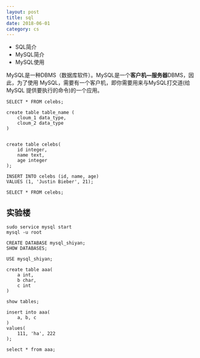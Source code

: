 ```yaml
---
layout: post
title: sql
date: 2018-06-01
category: cs
---
```


* SQL简介
* MySQL简介
* MySQL使用

MySQL是一种DBMS（数据库软件）。MySQL是一个**客户机—服务器**DBMS，因此，为了使用 MySQL，需要有一个客户机，即你需要用来与MySQL打交道(给 MySQL 提供要执行的命令)的一个应用。


    SELECT * FROM celebs;

    create table table_name (
        cloum_1 data_type,
        cloum_2 data_type
    )


    create table celebs(
        id integer,
        name text,
        age integer
    );

    INSERT INTO celebs (id, name, age)
    VALUES (1, 'Justin Bieber', 21);

    SELECT * FROM celebs;


## 实验楼
    sudo service mysql start
    mysql -u root

    CREATE DATABASE mysql_shiyan;
    SHOW DATABASES;

    USE mysql_shiyan;

    create table aaa(
        a int,
        b char,
        c int
    )

    show tables;

    insert into aaa(
        a, b, c
    )
    values(
        111, 'ha', 222
    );

    select * from aaa;

